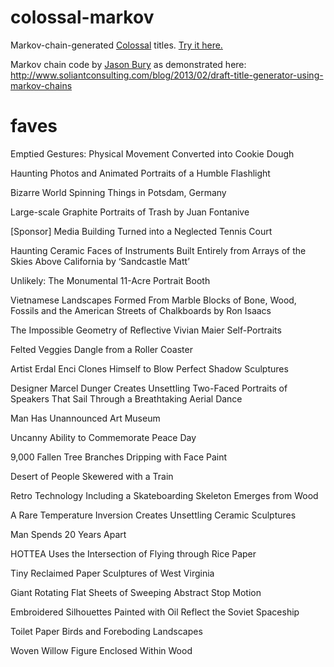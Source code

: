 colossal-markov
===============

Markov-chain-generated [Colossal](http://www.thisiscolossal.com/) titles. [Try it here.](http://tmaybe.github.io/colossal-markov/)

Markov chain code by [Jason Bury](https://github.com/dospromptman) as demonstrated here: http://www.soliantconsulting.com/blog/2013/02/draft-title-generator-using-markov-chains

faves
=====

Emptied Gestures: Physical Movement Converted into Cookie Dough

Haunting Photos and Animated Portraits of a Humble Flashlight

Bizarre World Spinning Things in Potsdam, Germany

Large-scale Graphite Portraits of Trash by Juan Fontanive

[Sponsor] Media Building Turned into a Neglected Tennis Court

Haunting Ceramic Faces of Instruments Built Entirely from Arrays of the Skies Above California by ‘Sandcastle Matt’

Unlikely: The Monumental 11-Acre Portrait Booth

Vietnamese Landscapes Formed From Marble Blocks of Bone, Wood, Fossils and the American Streets of Chalkboards by Ron Isaacs

The Impossible Geometry of Reflective Vivian Maier Self-Portraits

Felted Veggies Dangle from a Roller Coaster

Artist Erdal Enci Clones Himself to Blow Perfect Shadow Sculptures

Designer Marcel Dunger Creates Unsettling Two-Faced Portraits of Speakers That Sail Through a Breathtaking Aerial Dance

Man Has Unannounced Art Museum

Uncanny Ability to Commemorate Peace Day

9,000 Fallen Tree Branches Dripping with Face Paint

Desert of People Skewered with a Train

Retro Technology Including a Skateboarding Skeleton Emerges from Wood

A Rare Temperature Inversion Creates Unsettling Ceramic Sculptures

Man Spends 20 Years Apart

HOTTEA Uses the Intersection of Flying through Rice Paper

Tiny Reclaimed Paper Sculptures of West Virginia

Giant Rotating Flat Sheets of Sweeping Abstract Stop Motion

Embroidered Silhouettes Painted with Oil Reflect the Soviet Spaceship

Toilet Paper Birds and Foreboding Landscapes

Woven Willow Figure Enclosed Within Wood
